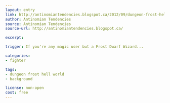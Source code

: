 ```yaml
---
layout: entry
link: http://antinomiantendencies.blogspot.ca/2012/09/dungeon-frost-hell-world-part-eleven.html
author: Antinomian Tendencies
source: Antinomian Tendencies
source-url: http://antinomiantendencies.blogspot.ca/

excerpt:

trigger: If you're any magic user but a Frost Dwarf Wizard...

categories:
- fighter

tags:
- dungeon frost hell world
- background

license: non-open
cost: free
---
```


